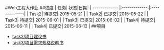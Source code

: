 #Web工程大作业
##进度
| 任务| 状态|日期|
| ------------- |:-------------:|:-------------:|
| Task2| 待提交| 2015-05-21 |
| Task2| 已提交| 2015-05-22 |
| Task3| 待提交| 2015-06-01 |
| Task3| 已提交| 2015-06-02 |
| Task4| 待提交| 2015-06-11 |
| Task4| 已提交| 2015-06-13 |
##项目
- [task2/项目建议书](https://github.com/iKrelve/WebProject/wiki/%E9%A1%B9%E7%9B%AE%E5%BB%BA%E8%AE%AE%E4%B9%A6)
- [task3/项目需求规格说明书](https://github.com/iKrelve/WebProject/wiki/%E9%A1%B9%E7%9B%AE%E9%9C%80%E6%B1%82%E8%A7%84%E6%A0%BC%E8%AF%B4%E6%98%8E%E4%B9%A6)

